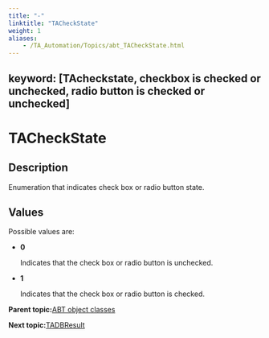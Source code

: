 ```yaml
--- 
title: "-"
linktitle: "TACheckState"
weight: 1
aliases: 
    - /TA_Automation/Topics/abt_TACheckState.html
---
```

keyword: [TAcheckstate, checkbox is checked or unchecked, radio button is checked or unchecked]
---

# TACheckState

## Description

Enumeration that indicates check box or radio button state.

## Values

Possible values are:

-   **0**

    Indicates that the check box or radio button is unchecked.

-   **1**

    Indicates that the check box or radio button is checked.


**Parent topic:**[ABT object classes](/TA_Automation/Topics/abt_constant.html)

**Next topic:**[TADBResult](/TA_Automation/Topics/abt_TADBResult.html)

